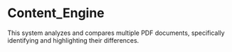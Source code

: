 # Content_Engine
This system analyzes and compares multiple PDF documents, specifically identifying and highlighting their differences.
